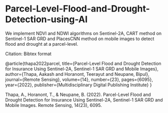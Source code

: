 # Parcel-Level-Flood-and-Drought-Detection-using-AI
We implement NDVI and NDWI algorithms on Sentinel-2A, CART method on Sentinel-1 SAR GRD and PlacesCNN method on mobile images to detect flood and drought at a parcel-level.

Citation: 
Bibtex format

@article{thapa2022parcel,
  title={Parcel-Level Flood and Drought Detection for Insurance Using Sentinel-2A, Sentinel-1 SAR GRD and Mobile Images},
  author={Thapa, Aakash and Horanont, Teerayut and Neupane, Bipul},
  journal={Remote Sensing},
  volume={14},
  number={23},
  pages={6095},
  year={2022},
  publisher={Multidisciplinary Digital Publishing Institute}
}

Thapa, A., Horanont, T., & Neupane, B. (2022). Parcel-Level Flood and Drought Detection for Insurance Using Sentinel-2A, Sentinel-1 SAR GRD and Mobile Images. Remote Sensing, 14(23), 6095.



